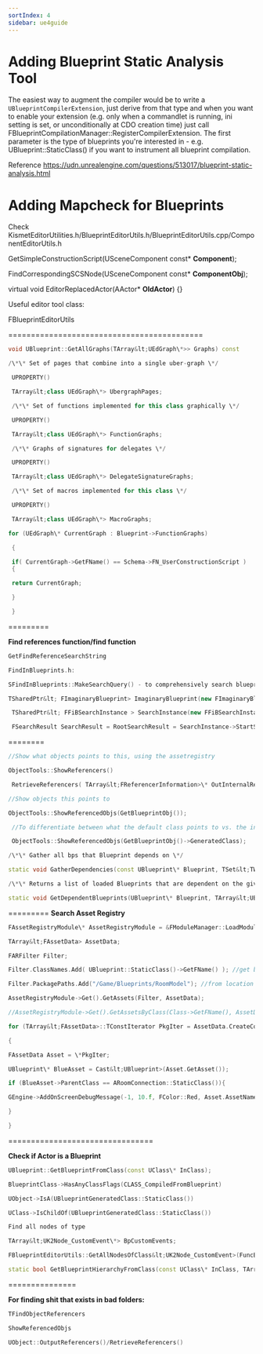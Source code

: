 ```yaml
---
sortIndex: 4
sidebar: ue4guide
---
```



# Adding Blueprint Static Analysis Tool

The easiest way to augment the compiler would be to write a `UBlueprintCompilerExtension`, just derive from that type and when you want to enable your extension (e.g. only when a commandlet is running, ini setting is set, or unconditionally at CDO creation time) just call FBlueprintCompilationManager::RegisterCompilerExtension. The first parameter is the type of blueprints you're interested in - e.g. UBlueprint::StaticClass() if you want to instrument all blueprint compilation.

Reference <https://udn.unrealengine.com/questions/513017/blueprint-static-analysis.html>


# Adding Mapcheck for Blueprints


Check KismetEditorUtilities.h/BlueprintEditorUtils.h/BlueprintEditorUtils.cpp/ComponentEditorUtils.h

GetSimpleConstructionScript(USceneComponent const\* **Component**);

FindCorrespondingSCSNode(USceneComponent const\* **ComponentObj**);

virtual void EditorReplacedActor(AActor\* **OldActor**) {}

Useful editor tool class:

FBlueprintEditorUtils

===========================================

```cpp
void UBlueprint::GetAllGraphs(TArray&lt;UEdGraph\*>> Graphs) const

/\*\* Set of pages that combine into a single uber-graph \*/

 UPROPERTY()

 TArray&lt;class UEdGraph\*> UbergraphPages;

 /\*\* Set of functions implemented for this class graphically \*/

 UPROPERTY()

 TArray&lt;class UEdGraph\*> FunctionGraphs;

 /\*\* Graphs of signatures for delegates \*/

 UPROPERTY()

 TArray&lt;class UEdGraph\*> DelegateSignatureGraphs;

 /\*\* Set of macros implemented for this class \*/

 UPROPERTY()

 TArray&lt;class UEdGraph\*> MacroGraphs;

for (UEdGraph\* CurrentGraph : Blueprint->FunctionGraphs)

 {

 if( CurrentGraph->GetFName() == Schema->FN_UserConstructionScript )
 {

 return CurrentGraph;

 }

 }
```

=========

**Find references function/find function**

```cpp
GetFindReferenceSearchString

FindInBlueprints.h:

SFindInBlueprints::MakeSearchQuery() - to comprehensively search blueprint nodes (e.g. parameters, comments, etc)

TSharedPtr&lt; FImaginaryBlueprint> ImaginaryBlueprint(new FImaginaryBlueprint(Blueprint->GetName(), Blueprint->GetPathName(), ParentClass, Interfaces, FFindInBlueprintSearchManager::Get().QuerySingleBlueprint(Blueprint)));

 TSharedPtr&lt; FFiBSearchInstance > SearchInstance(new FFiBSearchInstance);

 FSearchResult SearchResult = RootSearchResult = SearchInstance->StartSearchQuery(SearchValue, ImaginaryBlueprint);
```

========

```cpp
//Show what objects points to this, using the assetregistry

ObjectTools::ShowReferencers()

 RetrieveReferencers( TArray&lt;FReferencerInformation>\* OutInternalReferencers, TArray&lt;FReferencerInformation>\* OutExternalReferencers);

//Show objects this points to

ObjectTools::ShowReferencedObjs(GetBlueprintObj());

 //To differentiate between what the default class points to vs. the instance

 ObjectTools::ShowReferencedObjs(GetBlueprintObj()->GeneratedClass);

/\*\* Gather all bps that Blueprint depends on \*/

static void GatherDependencies(const UBlueprint\* Blueprint, TSet&lt;TWeakObjectPtr&lt;UBlueprint>>& OutDependencies, TSet&lt;TWeakObjectPtr&lt;UStruct>>& OutUDSDependencies);

/\*\* Returns a list of loaded Blueprints that are dependent on the given Blueprint. \*/

static void GetDependentBlueprints(UBlueprint\* Blueprint, TArray&lt;UBlueprint\*>& DependentBlueprints, bool bRemoveSelf = true);
```

=========
**Search Asset Registry**

```cpp
FAssetRegistryModule\* AssetRegistryModule = &FModuleManager::LoadModuleChecked&lt;FAssetRegistryModule>(TEXT("AssetRegistry"));

TArray&lt;FAssetData> AssetData;

FARFilter Filter;

Filter.ClassNames.Add( UBlueprint::StaticClass()->GetFName() ); //get blueprints

Filter.PackagePaths.Add("/Game/Blueprints/RoomModel"); //from location

AssetRegistryModule->Get().GetAssets(Filter, AssetData);

//AssetRegistryModule->Get().GetAssetsByClass(Class->GetFName(), AssetData);

for (TArray&lt;FAssetData>::TConstIterator PkgIter = AssetData.CreateConstIterator(); PkgIter; ++PkgIter)

{

FAssetData Asset = \*PkgIter;

UBlueprint\* BlueAsset = Cast&lt;UBlueprint>(Asset.GetAsset());

if (BlueAsset->ParentClass == ARoomConnection::StaticClass()){

GEngine->AddOnScreenDebugMessage(-1, 10.f, FColor::Red, Asset.AssetName.GetPlainNameString());

}

}
```

================================

**Check if Actor is a Blueprint**

```cpp
UBlueprint::GetBlueprintFromClass(const UClass\* InClass);

BlueprintClass->HasAnyClassFlags(CLASS_CompiledFromBlueprint)

UObject->IsA(UBlueprintGeneratedClass::StaticClass())

UClass->IsChildOf(UBlueprintGeneratedClass::StaticClass())

Find all nodes of type

TArray&lt;UK2Node_CustomEvent\*> BpCustomEvents;

FBlueprintEditorUtils::GetAllNodesOfClass&lt;UK2Node_CustomEvent>(FuncBlueprint, BpCustomEvents);

static bool GetBlueprintHierarchyFromClass(const UClass\* InClass, TArray&lt;UBlueprint\*>& OutBlueprintParents);
```

===============

**For finding shit that exists in bad folders:**

```cpp
TFindObjectReferencers

ShowReferencedObjs

UObject::OutputReferencers()/RetrieveReferencers()
```
